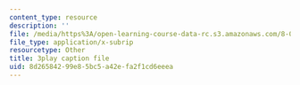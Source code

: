 ```yaml
---
content_type: resource
description: ''
file: /media/https%3A/open-learning-course-data-rc.s3.amazonaws.com/8-01sc-classical-mechanics-fall-2016/8d26584299e85bc5a42efa2f1cd6eeea_ayIgWaBE0aw.vtt
file_type: application/x-subrip
resourcetype: Other
title: 3play caption file
uid: 8d265842-99e8-5bc5-a42e-fa2f1cd6eeea
---
```

